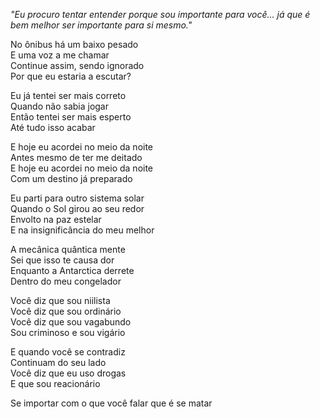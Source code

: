 <!-- pt_BR :: Se Importar :: 2025-06-17 10:03:08 -->

*"Eu procuro tentar entender porque sou importante para você... já que é bem*
*melhor ser importante para si mesmo."*

No ônibus há um baixo pesado  
E uma voz a me chamar  
Continue assim, sendo ignorado  
Por que eu estaria a escutar?  

Eu já tentei ser mais correto  
Quando não sabia jogar  
Então tentei ser mais esperto  
Até tudo isso acabar  

E hoje eu acordei no meio da noite  
Antes mesmo de ter me deitado  
E hoje eu acordei no meio da noite  
Com um destino já preparado  

Eu parti para outro sistema solar  
Quando o Sol girou ao seu redor  
Envolto na paz estelar  
E na insignificância do meu melhor  

A mecânica quântica mente  
Sei que isso te causa dor  
Enquanto a Antarctica derrete  
Dentro do meu congelador  

Você diz que sou niilista  
Você diz que sou ordinário  
Você diz que sou vagabundo  
Sou criminoso e sou vigário  

E quando você se contradiz  
Continuam do seu lado  
Você diz que eu uso drogas  
E que sou reacionário  

Se importar com o que você falar que é se matar  

